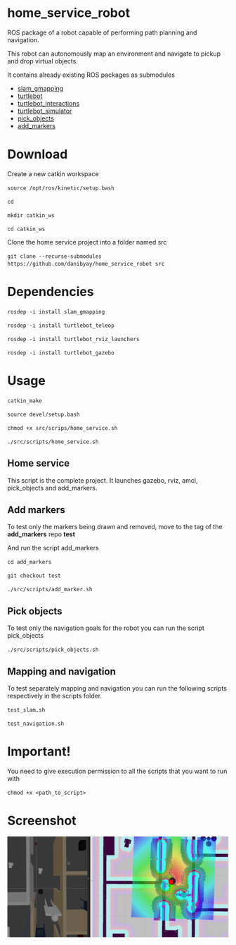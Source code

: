 # home_service_robot

ROS package of a robot capable of performing path planning and navigation.

This robot can autonomously map an environment and navigate to pickup and drop virtual objects.

It contains already existing ROS packages as submodules

* [slam_gmapping](https://github.com/ros-perception/slam_gmapping)
* [turtlebot](https://github.com/turtlebot/turtlebot)
* [turtlebot_interactions](https://github.com/danibyay/turtlebot_interactions)
* [turtlebot_simulator](https://github.com/danibyay/turtlebot_simulator)
* [pick_objects](https://github.com/danibyay/pick_objects)
* [add_markers](https://github.com/danibyay/add_markers)

# Download

Create a new catkin workspace

`source /opt/ros/kinetic/setup.bash`

`cd`

`mkdir catkin_ws`

`cd catkin_ws`

Clone the home service project into a folder named src

`git clone --recurse-submodules https://github.com/danibyay/home_service_robot src`

# Dependencies

`rosdep -i install slam_gmapping`

`rosdep -i install turtlebot_teleop`

`rosdep -i install turtlebot_rviz_launchers`

`rosdep -i install turtlebot_gazebo`

# Usage

`catkin_make`

`source devel/setup.bash`

`chmod +x src/scrips/home_service.sh`

`./src/scripts/home_service.sh`

## Home service

This script is the complete project. It launches gazebo, rviz, amcl, pick_objects and add_markers.


## Add markers

To test only the markers being drawn and removed, move to the tag of the **add_markers** repo **test**

And run the script add_markers

`cd add_markers`

`git checkout test`

`./src/scripts/add_marker.sh`

## Pick objects

To test only the navigation goals for the robot you can run the script pick_objects

`./src/scripts/pick_objects.sh`

## Mapping and navigation

To test separately mapping and navigation you can run the following scripts respectively in the scripts folder.

`test_slam.sh`

`test_navigation.sh`

# Important!

You need to give execution permission to all the scripts that you want to run with

`chmod +x <path_to_script>`


# Screenshot

![](ref_images/gazebo_rviz_marker.png)
